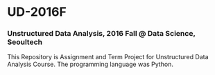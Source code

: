 # UD-2016F

### Unstructured Data Analysis, 2016 Fall @ Data Science, Seoultech

This Repository is Assignment and Term Project for Unstructured Data Analysis Course. 
The programming language was Python.


